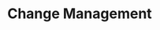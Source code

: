 ---
layout: sub-service
order: 3
title: "Change Management"
parent: "Mergers and Acquisitions"
description: "SLKone's Change Management services help your organization navigate and implement transformations smoothly, ensuring high adoption rates and sustained success."
approach: "We develop and execute comprehensive change management strategies that address the human and organizational aspects of transformation. Our approach includes communication planning, stakeholder engagement, training programs, and support systems to ensure that changes are effectively adopted and integrated."
intro: "Navigating transformations smoothly, our change management strategies address both human and organizational aspects to ensure high adoption rates and sustained success."
focus_areas:
  - title: "Communication Strategy"
    content: "Develop and implement comprehensive communication plans to keep all stakeholders informed and engaged."
  - title: "Leadership Alignment"
    content: "Ensure leadership teams are aligned and prepared to drive the change process."
  - title: "Training and Development"
    content: "Design and deliver training programs to support employees through the transition."
  - title: "Cultural Integration"
    content: "Develop strategies to blend corporate cultures and create a unified organizational identity."
  - title: "Performance Management"
    content: "Implement systems to monitor and manage performance throughout the change process."
why_choose:
  - "Comprehensive Change Strategies"
  - "Experienced Change Management Professionals"
  - "Proven Methods for High Adoption Rates"
  - "Focus on Sustained Organizational Success"
cta: "Contact us to learn how our Change Management services can help your organization navigate transformations smoothly and achieve lasting success."
icon: "fa-list-check"
color: "forest"
image: "/assets/images/backgrounds/change-management.webp"
permalink: /services/mergers-and-acquisitions/change-management
case-study: Integration-Management-Office-for-$40M-Opthalmology-&-Specialty-Eye-Care-Portfolio-Company
---